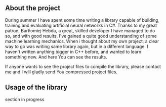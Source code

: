 ## About the project

During summer I have spent some time writing a library capable of building, training and evaluating artificial neural networks in C#.
Thanks to my great patron, Bartłomiej Hebda, a great, skilled developer I have managed to do so, and with good results. I've gained a quite good understanding of some machine learning mechanics.
When i thought about my own project, a clear way to go was writing same library again, but in a different language. I haven't written anything bigger in C++ before, and wanted to learn something new.
And here You can see the results.

If anyone wants to see the project files to compile the library, please contact me and I will gladly send You compressed project files.

## Usage of the library

section in progress
